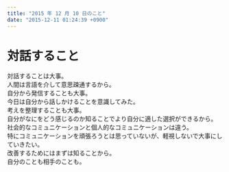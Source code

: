 ```yaml
---
title: "2015 年 12 月 10 日のこと"
date: "2015-12-11 01:24:39 +0900"
---
```


# 対話すること

対話することは大事。  
人間は言語を介して意思疎通するから。  
自分から発信することも大事。  
今日は自分から話しかけることを意識してみた。  
考えを整理することも大事。  
自分がなにをどう感じるのか知ることでより自分に適した選択ができるから。  
社会的なコミュニケーションと個人的なコミュニケーションは違う。  
特にコミュニケーションを頑張ろうとは思っていないが、軽視しないで大事にしていきたい。  
改善するためにはまずは知ることから。  
自分のことも相手のことも。

